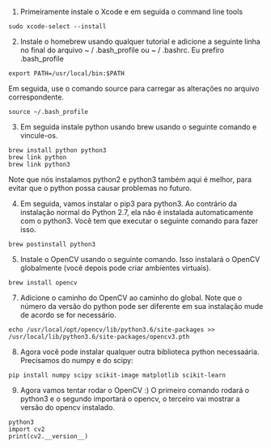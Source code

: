 1. Primeiramente instale o Xcode e em seguida o command line tools
```
sudo xcode-select --install
```

2. Instale o homebrew usando qualquer tutorial e adicione a seguinte linha no final do arquivo ~ / .bash_profile ou ~ / .bashrc. Eu prefiro .bash_profile
```
export PATH=/usr/local/bin:$PATH
```

Em seguida, use o comando source para carregar as alterações no arquivo correspondente.
```
source ~/.bash_profile
```
3. Em seguida instale python usando brew usando o seguinte comando e vincule-os.
```
brew install python python3
brew link python
brew link python3
```
Note que nós instalamos python2 e python3 também aqui é melhor, para evitar que o python possa causar problemas no futuro.

4. Em seguida, vamos instalar o pip3 para python3. Ao contrário da instalação normal do Python 2.7, ela não é instalada automaticamente com o python3. Você tem que executar o seguinte comando para fazer isso.
```
brew postinstall python3
```
5. Instale o OpenCV usando o seguinte comando. Isso instalará o OpenCV globalmente (você depois pode criar ambientes virtuais).
```
brew install opencv
```
7. Adicione o caminho do OpenCV ao caminho do global. Note que o número da versão do python pode ser diferente em sua instalação mude de acordo se for necessário.
```
echo /usr/local/opt/opencv/lib/python3.6/site-packages >> /usr/local/lib/python3.6/site-packages/opencv3.pth
```
8. Agora você pode instalar qualquer outra biblioteca python necessaária. Precisamos do numpy e do scipy:
```
pip install numpy scipy scikit-image matplotlib scikit-learn
```

9. Agora vamos tentar rodar o OpenCV :)
O primeiro comando rodará o python3 e o segundo importará o opencv, o terceiro vai mostrar a versão do opencv instalado. 

```
python3
import cv2
print(cv2.__version__)
```
